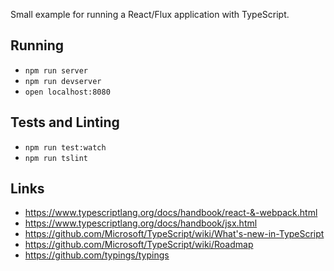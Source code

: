 Small example for running a React/Flux application with TypeScript.

Running
-------

- `npm run server`
- `npm run devserver`
- `open localhost:8080`
 
Tests and Linting
-----------------
- `npm run test:watch`
- `npm run tslint`

Links
-----
- https://www.typescriptlang.org/docs/handbook/react-&-webpack.html
- https://www.typescriptlang.org/docs/handbook/jsx.html
- https://github.com/Microsoft/TypeScript/wiki/What's-new-in-TypeScript
- https://github.com/Microsoft/TypeScript/wiki/Roadmap
- https://github.com/typings/typings
